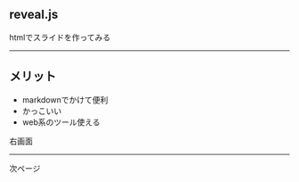 ## reveal.js

htmlでスライドを作ってみる


---


## メリット

- markdownでかけて便利
- かっこいい
- web系のツール使える

>>>

右画面

---

次ページ
